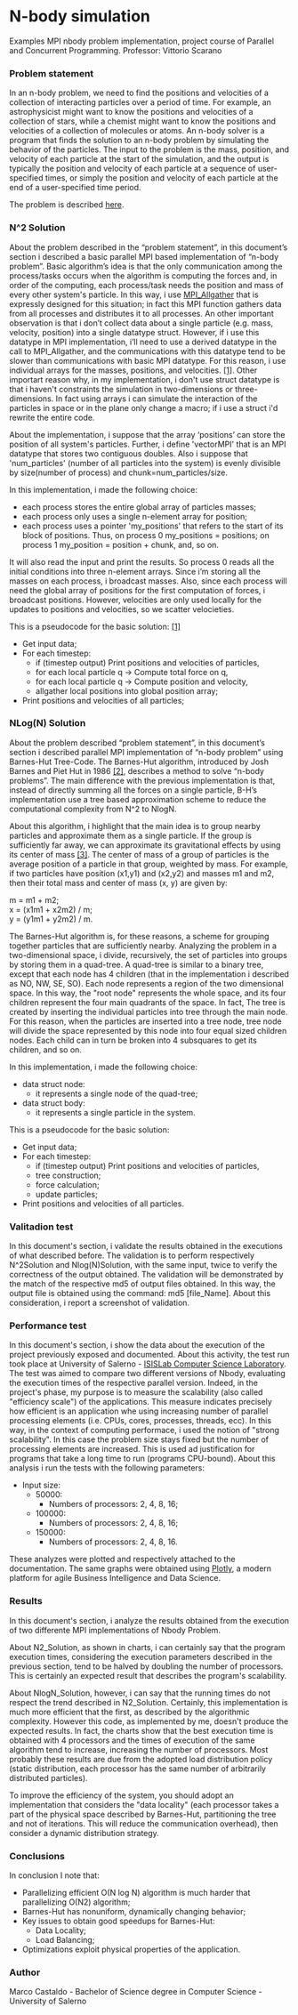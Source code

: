 # N-body simulation 
Examples MPI nbody problem implementation, project course of Parallel and Concurrent Programming.
Professor: Vittorio Scarano

### Problem statement
In an n-body problem, we need to find the positions and velocities of a collection of interacting particles over a period of time. For example, an astrophysicist might want to know the positions and velocities of a collection of stars, while a chemist might want to know the positions and velocities of a collection of molecules or atoms.
An n-body solver is a program that finds the solution to an n-body problem by simulating the behavior of the particles. The input to the problem is the mass, position, and velocity of each particle at the start of the simulation, and the output is typically the position and velocity of each particle at a sequence of user-specified times, or simply the position and velocity of each particle at the end of a user-specified time period.

The problem is described [here](https://en.wikipedia.org/wiki/N-body_simulation).

### N^2 Solution
About the problem described in the “problem statement”, in this document’s section i described a basic parallel MPI based implementation of “n-body problem”.
Basic algorithm’s idea is that the only communication among the process/tasks occurs when the algorithm is computing the forces and, in order of the computing, each process/task needs the position and mass of every other system's particle. 
In this way, i use [MPI_Allgather](http://www.mpich.org/static/docs/v3.2/www3/MPI_Allgather.html) that is expressly designed for this situation; in fact this MPI function gathers data from all processes and distributes it to all processes.
An other important observation is that i don’t collect data about a single particle (e.g. mass, velocity, position) into a single datatype struct. However, if i use this datatype in MPI implementation, i’ll need to use a derived datatype in the call to MPI_Allgather, and the communications with this datatype tend to be slower than communications with basic MPI datatype. For this reason, i use individual arrays for the masses, positions, and velocities. [[1]](https://books.google.it/books?id=SEmfraJjvfwC&printsec=frontcover&hl=it&source=gbs_ge_summary_r&cad=0#v=onepage&q&f=false). Other importart reason why, in my implementation, i don't use struct datatype is that i haven't constraints the simulation in two-dimensions or three-dimensions. In fact using arrays i can simulate the interaction of the particles in space or in the plane only change a macro; if i use a struct i'd rewrite the entire code. 

About the implementation, i suppose that the array ‘positions’ can store the position of all system's particles. Further, i define 'vectorMPI' that is an MPI datatype that stores two contiguous doubles. Also i suppose that 'num_particles' (number of all particles into the system) is evenly divisible by size(number of process) and chunk=num_particles/size.

In this implementation, i made the following choice:
  - each process stores the entire global array of particles masses;
  - each process only uses a single n-element array for position;
  - each process uses a pointer 'my_positions' that refers to the start of its block of positions. Thus, on process 0   my_positions = positions; on process 1 my_position = position + chunk, and, so on.

It will also read the input and print the results.
So process 0 reads all the initial conditions into three n-element arrays. Since i’m storing all the masses on each process, i broadcast masses. Also, since each process will need the global array of positions for the first computation of forces, i broadcast positions. However, velocities are only used locally for the updates to positions and velocities, so we scatter velocieties.

This is a pseudocode for the basic solution:
[[1]](https://books.google.it/books?id=SEmfraJjvfwC&printsec=frontcover&hl=it&source=gbs_ge_summary_r&cad=0#v=onepage&q&f=false)
  - Get input data;
  - For each timestep:
    - if (timestep output) Print positions and velocities of particles,
    - for each local particle q -> Compute total force on q,
    - for each local particle q -> Compute position and velocity,
    - allgather local positions into global position array;
  - Print positions and velocities of all particles;  

### NLog(N) Solution 
About the problem described “problem statement”, in this document’s section i described  parallel MPI implementation of “n-body problem” using Barnes-Hut Tree-Code.
The Barnes-Hut algorithm, introduced by Josh Barnes and Piet Hut in 1986 [[2]](https://en.wikipedia.org/wiki/Barnes–Hut_simulation), describes a method to solve  “n-body problems”. The main difference with the previous implementation is that, instead of directly summing all the forces on a single particle, B-H’s implementation use a tree based approximation scheme to reduce the computational complexity from N^2 to NlogN.

About this algorithm, i highlight that the main idea is to group nearby particles and approximate them as a single particle. If the group is sufficiently far away, we can approximate its gravitational effects by using its center of mass [[3]](http://www.cs.princeton.edu/courses/archive/fall03/cs126/assignments/barnes-hut.html). The center of mass of a group of particles is the average position of a particle in that group, weighted by mass. For example, if two particles have position (x1,y1) and (x2,y2) and masses m1 and m2, then their total mass and center of mass (x, y) are given by: 

  m = m1 + m2;      
    x = (x1m1 + x2m2) / m;      
      y = (y1m1 + y2m2) / m.


The Barnes-Hut algorithm is, for these reasons, a scheme for grouping together particles that are sufficiently nearby. Analyzing the problem in a two-dimensional space, i divide, recursively, the set of particles into groups by storing them in a quad-tree. A quad-tree is similar to a binary tree, except that each node has 4 children (that in the implementation i described as NO, NW, SE, SO). Each node represents a region of the two dimensional space. 
In this way, the "root node" represents the whole space, and its four children represent the four main quadrants of the space. In fact, The tree is created by inserting the individual particles into tree through the main node. For this reason, when the particles are inserted into a tree node, tree node will divide the space represented by this node into four equal sized children nodes. Each child can in turn be broken into 4 subsquares to get its children, and so on. 

In this implementation, i made the following choice:
  - data struct node:
    - it represents a single node of the quad-tree;
  - data struct body:
    - it represents a single particle in the system.

This is a pseudocode for the basic solution: 
* Get input data;
* For each timestep:
    * if (timestep output) Print positions and velocities of particles,
    * tree construction;
    * force calculation;
    * update particles;
* Print positions and velocities of all particles.

### Valitadion test
In this document's section, i validate the results obtained in the executions of what described before.
The validation is to perform respectively N^2Solution and Nlog(N)Solution, with the same input, twice to verify the correctness of the output obtained.
The validation will be demonstrated by the match of the respective md5 of output files obtained.
In this way, the output file is obtained using the command: 
md5 [file_Name].
About this consideration, i report a screenshot of validation.

### Performance test
In this document's section, i show the data about the execution of the project previously exposed and documented. About this activity, the test run took place at University of Salerno - [ISISLab Computer Science Laboratory](http://www.isislab.it/our-lab/).
The test was aimed to compare two different versions of Nbody, evaluating the execution times of the respective parallel version.
Indeed, in the project's phase, my purpose is to measure the scalability (also called "efficiency scale") of the applications. This measure indicates precisely how efficient is an application whe using increasing number of parallel processing elements (i.e. CPUs, cores, processes, threads, ecc).
In this way, in the context of computing performace, i used the notion of "strong scalability". In this case the problem size stays fixed but the number of processing elements are increased. This is used ad justification for programs that take a long time to run (programs CPU-bound).
About this analysis i run the tests with the following parameters:

* Input size:
    * 50000:
      * Numbers of processors: 2, 4, 8, 16;
    * 100000:
      * Numbers of processors: 2, 4, 8, 16;
    * 150000:
      * Numbers of processors: 2, 4, 8, 16.

These analyzes were plotted and respectively attached to the documentation. The same graphs were obtained using [Plotly](https://plot.ly), a modern platform for agile Business Intelligence and Data Science.
 
### Results
In this document's section, i analyze the results obtained from the execution of two differente MPI implementations of Nbody Problem.

About N2_Solution, as shown in charts, i can certainly say that the program execution times, considering the execution parameters described in the previous section, tend to be halved by doubling the number of processors. This is certainly an expected result that describes the program's scalability.

About NlogN_Solution, however, i can say that the running times do not respect the trend described in N2_Solution. Certainly, this implementation is much more efficient that the first, as described by the algorithmic complexity.
However this code, as implemented by me, doesn't produce the expected results. In fact, the charts show that the best execution time is obtained with 4 processors and the times of execution of the same algorithm tend to increase, increasing the number of processors.
Most probably these results are due from the adopted load distribution policy (static distribution, each processor has the same number of arbitrarily distributed particles).

To improve the efficiency of the system, you should adopt an implementation that considers the "data locality" (each processor takes a part of the physical space described by Barnes-Hut, partitioning the tree and not of iterations. This will reduce the communication overhead), then consider a dynamic distribution strategy.

### Conclusions
In conclusion I note that:

* Parallelizing efficient O(N log N) algorithm is much harder that parallelizing O(N2) algorithm;
* Barnes-Hut has nonuniform, dynamically changing behavior;
* Key issues to obtain good speedups for Barnes-Hut:
  * Data Locality;
  * Load Balancing;
* Optimizations exploit physical properties of the application.

### Author
Marco Castaldo - 	Bachelor of Science degree in Computer Science - University of Salerno
